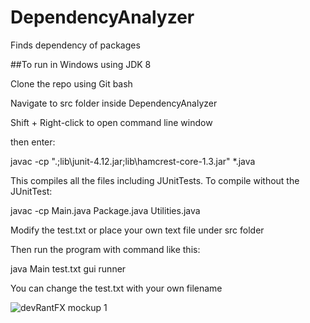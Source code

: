 # DependencyAnalyzer
Finds dependency of packages

##To run in Windows using JDK 8

Clone the repo using Git bash

Navigate to src folder inside DependencyAnalyzer

Shift + Right-click to open command line window

then enter:

javac -cp ".;lib\junit-4.12.jar;lib\hamcrest-core-1.3.jar" *.java

This compiles all the files including JUnitTests. To compile without the JUnitTest:

javac -cp Main.java Package.java Utilities.java

Modify the test.txt or place your own text file under src folder

Then run the program with command like this:

java Main test.txt gui runner

You can change the test.txt with your own filename

![devRantFX mockup 1](http://i.imgur.com/WgyjMJ7.gif)
